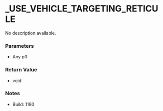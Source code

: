# _USE_VEHICLE_TARGETING_RETICULE

No description available.

### Parameters
* Any p0

### Return Value
* void

### Notes
* Build: 1180

